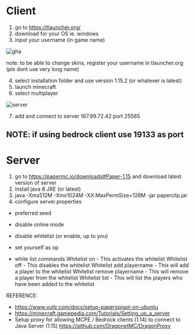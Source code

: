 # Client
1. go to https://tlauncher.org/
2. download for your OS ie. windows
3. input your username (in game name)

![gha](https://user-images.githubusercontent.com/9988006/83399933-9f888380-a434-11ea-9cdc-96eeff31f396.PNG)

note: to be able to change skins, register your username in tlauncher.org (pls dont use very long name)

4. select installation folder and use version 1.15.2 (or whatever is latest)
5. launch minecraft
6. select multiplayer

![server](https://user-images.githubusercontent.com/9988006/83400401-54bb3b80-a435-11ea-85e8-c68b9a091440.PNG)

7. add and connect to server 167.99.72.42 port 25565

## NOTE: if using bedrock client use 19133 as port

# Server
1. go to https://papermc.io/downloads#Paper-1.15 and download latest version of server
2. install java 8 JRE  (or latest)
3. java -Xms512M -Xmx1024M -XX:MaxPermSize=128M -jar paperclip.jar
4. configure server.properties
* preferred seed
* disable online mode
* disable whitelist (or enable, up to you)
* set yourself as op

* white list commands
Whitelist on - This activates the whitelist
Whitelist off - This disables the whitelist
Whitelist add playername - This will add a player to the whitelist
Whitelist remove playername - This will remove a player from the whitelist
Whitelist list - This will list the players who have been added to the whitelist

REFERENCE:
* https://www.vultr.com/docs/setup-paperspigot-on-ubuntu
* https://minecraft.gamepedia.com/Tutorials/Setting_up_a_server
* Setup proxy for allowing MCPE / Bedrock clients (1.14) to connect to Java Server (1.15) https://github.com/DragonetMC/DragonProxy
